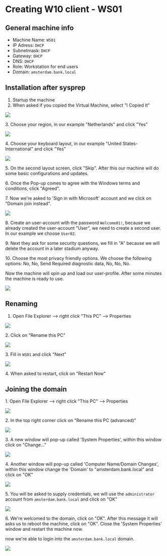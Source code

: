 # Creating W10 client - WS01

## General machine info

* Machine Name: `WS01`
* IP Adress: `DHCP`
* Subnetmask: `DHCP`
* Gateway: `DHCP`
* DNS: `DHCP`
* Role: Workstation for end users
* Domain: `amsterdam.bank.local`

## Installation after sysprep

1. Startup the machine
2. When asked if you copied the Virtual Machine, select "I Copied It"

![](<../../.gitbook/assets/afbeelding (103) (1) (2) (1).png>)

3\. Choose your region, in our example "Netherlands" and click "Yes"

![](<../../.gitbook/assets/afbeelding (94).png>)

4\. Choose your keyboard layout, in our example "United States-International" and click "Yes"

![](<../../.gitbook/assets/afbeelding (18).png>)

5\. On the second layout screen, click "Skip". After this our machine will do some basic configurations and updates.

6\. Once the Pop-up comes to agree with the Windows terms and conditions, click "Agreed".

7\. Now we're asked to 'Sign in with Microsoft' account and we click on "Domain join instead".

![](<../../.gitbook/assets/afbeelding (33).png>)

8\. Create an user-account with the password `Welcome01!`, because we already created the user-account "User", we need to create a second user. In our example we choose `User02`.

9\. Next they ask for some security questions, we fill in "A" because we will delete the account in a later stadium anyway.

10\. Choose the most privacy friendly options. We choose the following options: No, No, Send Required diagnostic data, No, No, No.

Now the machine will spin up and load our user-profile. After some minutes the machine is ready to use.

![](<../../.gitbook/assets/afbeelding (59).png>)

## Renaming

1. Open File Explorer --> right click "This PC" --> Properties

![](<../../.gitbook/assets/afbeelding (17) (1) (2) (8).png>)

2\. Click on "Rename this PC"

![](<../../.gitbook/assets/afbeelding (115).png>)

3\. Fill in `WS01` and click "Next"

![](<../../.gitbook/assets/afbeelding (32).png>)

4\. When asked to restart, click on "Restart Now"

## Joining the domain

1\. Open File Explorer --> right click "This PC" --> Properties

![](<../../.gitbook/assets/afbeelding (17) (1) (2) (5).png>)

2\. In the top right corner click on "Rename this PC (advanced)"

![](<../../.gitbook/assets/afbeelding (19) (1) (1) (1).png>)

3\. A new window will pop-up called 'System Properties', within this window click on "Change..."

![](<../../.gitbook/assets/afbeelding (1) (1) (1).png>)

4\. Another window will pop-up called 'Computer Name/Domain Changes', within this window change the 'Domain' to "amsterdam.bank.local" and click on "OK"

![](<../../.gitbook/assets/afbeelding (9) (1) (1) (1).png>)

5\. You will be asked to supply credentials, we will use the `administrator` account from `amsterdam.bank.local` and click on "OK"

![](<../../.gitbook/assets/afbeelding (6) (1) (1) (2).png>)

6\. We're welcomed to the domain, click on "OK". After this message it will asks us to reboot the machine, click on "OK". Close the 'System Properties' window and restart the machine now.

now we're able to login into the `amsterdam.bank.local` domain.

![](<../../.gitbook/assets/afbeelding (4) (2).png>)
